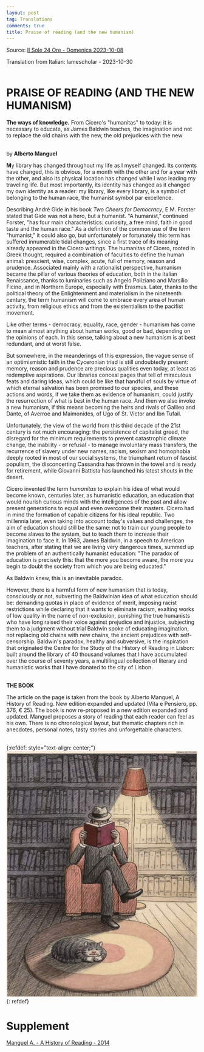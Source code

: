```yaml
---
layout: post
tag: Translations
comments: true
title: Praise of reading (and the new humanism)
---
```


Source: [Il Sole 24 Ore - Domenica 2023-10-08](https://disk.yandex.ru/i/BcgJGS7GkPoSpw)

Translation from Italian: lamescholar - 2023-10-30
<br><br>

# PRAISE OF READING (AND THE NEW HUMANISM)

**The ways of knowledge.** From Cicero's "humanitas" to today: it is necessary to educate, as James Baldwin teaches, the imagination and not to replace the old chains with the new, the old prejudices with the new
<br><br>

by **Alberto Manguel**

**M**y library has changed throughout my life as I myself changed. Its contents have changed, this is obvious, for a month with the other and for a year with the other, and also its physical location has changed while I was leading my traveling life. But most importantly, its identity has changed as it changed my own identity as a reader: my library, like every library, is a symbol of belonging to the human race, the humanist symbol par excellence.

Describing André Gide in his book *Two Cheers for Democracy*, E.M. Forster stated that Gide was not a hero, but a humanist. "A humanist," continued Forster, "has four main characteristics: curiosity, a free mind, faith in good taste and the human race." As a definition of the common use of the term "humanist," it could also go, but unfortunately or fortunately this term has suffered innumerable tidal changes, since a first trace of its meaning already appeared in the Cicero writings. The humanitas of Cicero, rooted in Greek thought, required a combination of faculties to define the human animal: prescient, wise, complex, acute, full of memory, reason and prudence. Associated mainly with a rationalist perspective, humanism became the pillar of various theories of education, both in the Italian Renaissance, thanks to luminaries such as Angelo Poliziano and Marsilio Ficino, and in Northern Europe, especially with Erasmus. Later, thanks to the political theory of the Enlightenment and materialism in the nineteenth century, the term humanism will come to embrace every area of human activity, from religious ethics and from the existentialism to the pacifist movement.

Like other terms - democracy, equality, race, gender - humanism has come to mean almost anything about human works, good or bad, depending on the opinions of each. In this sense, talking about a new humanism is at best redundant, and at worst false.

But somewhere, in the meanderings of this expression, the vague sense of an optimismistic faith in the Cyceronian triad is still undoubtedly present: memory, reason and prudence are precious qualities even today, at least as redemptive aspirations. Our libraries conceal pages that tell of miraculous feats and daring ideas, which could be like that handful of souls by virtue of which eternal salvation has been promised to our species, and these actions and words, if we take them as evidence of humanism, could justify the resurrection of what is best in the human race. And then we also invoke a new humanism, if this means becoming the heirs and rivals of Galileo and Dante, of Averroe and Maimonides, of Ugo of St. Victor and Ibn Tufail.

Unfortunately, the view of the world from this third decade of the 21st century is not much encouraging: the persistence of capitalist greed, the disregard for the minimum requirements to prevent catastrophic climate change, the inability - or refusal - to manage involuntary mass transfers, the recurrence of slavery under new names, racism, sexism and homophobia deeply rooted in most of our social systems, the triumphant return of fascist populism, the disconcerting Cassandra has thrown in the towel and is ready for retirement, while Giovanni Battista has launched his latest shouts in the desert.

Cicero invented the term *humanitas* to explain his idea of what would become known, centuries later, as humanistic education, an education that would nourish curious minds with the intelligences of the past and allow present generations to equal and even overcome their masters. Cicero had in mind the formation of capable citizens for his ideal republic. Two millennia later, even taking into account today's values and challenges, the aim of education should still be the same: not to train our young people to become slaves to the system, but to teach them to increase their imagination to face it. In 1963, James Baldwin, in a speech to American teachers, after stating that we are living very dangerous times, summed up the problem of an authentically humanist education: "The paradox of education is precisely this: that the more you become aware, the more you begin to doubt the society from which you are being educated."

As Baldwin knew, this is an inevitable paradox.

However, there is a harmful form of new humanism that is today, consciously or not, subverting the Baldwinian idea of what education should be: demanding quotas in place of evidence of merit, imposing racist restrictions while declaring that it wants to eliminate racism, exalting works of low quality in the name of non-exclusion, punishing the true humanists who have long raised their voice against prejudice and injustice, subjecting them to a judgment without trial Baldwin spoke of educating imagination, not replacing old chains with new chains, the ancient prejudices with self-censorship. Baldwin's paradox, healthy and subversive, is the inspiration that originated the Centre for the Study of the History of Reading in Lisbon: built around the library of 40 thousand volumes that I have accumulated over the course of seventy years, a multilingual collection of literary and humanistic works that I have donated to the city of Lisbon.
<br><br>

**THE BOOK**

The article on the page is taken from the book by Alberto Manguel, A History of Reading. New edition expanded and updated (Vita e Pensiero, pp. 376, € 25). The book is now re-proposed in a new edition expanded and updated. Manguel proposes a story of reading that each reader can feel as his own. There is no chronological layout, but thematic chapters rich in anecdotes, personal notes, tasty stories and unforgettable characters.
<br><br>

{:refdef: style="text-align: center;"}
![Elogio della lettura](/images/elogio-della-lettura.jpg)
{: refdef}
<br>

# Supplement

[Manguel A. - A History of Reading - 2014](https://libgen.st/book/index.php?md5=E32485B1A2964E6B4E304165DDCF0570)